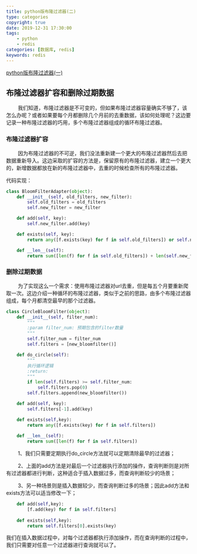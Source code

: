 ```yaml
---
title: python版布隆过滤器(二)
type: categories
copyright: true
date: 2019-12-31 17:30:00
tags:
    - python
    - redis
categories: [数据库, redis]
keywords: redis
---
```


<script type="text/javascript" src="/js/src/bai.js"></script>

[python版布隆过滤器(一)](https://blog.leslie168.com/数据库/redis/python版布隆过滤器2/)

## 布隆过滤器扩容和删除过期数据

&emsp;&emsp; 我们知道，布隆过滤器是不可变的，但如果布隆过滤器容量确实不够了，该怎么办呢？或者如果要每个月都删除几个月前的去重数据，该如何处理呢？这边要记录一种布隆过滤器的巧用，多个布隆过滤器组成的循环布隆过滤器。

<!-- more -->

### 布隆过滤器扩容
&emsp;&emsp; 因为布隆过滤器的不可逆，我们没法重新建一个更大的布隆过滤器然后去把数据重新导入。这边采取的扩容的方法是，保留原有的布隆过滤器，建立一个更大的，新增数据都放在新的布隆过滤器中，去重的时候检查所有的布隆过滤器。

代码实现：
```python
class BloomFilterAdapter(object):
    def __init__(self, old_filters, new_filter):
        self.old_filters = old_filters
        self.new_filter = new_filter

    def add(self, key):
        self.new_filter.add(key)

    def exists(self, key):
        return any([f.exists(key) for f in self.old_filters]) or self.new_filter.exists(key)

    def __len__(self):
        return sum([len(f) for f in self.old_filters]) + len(self.new_filter)
```

### 删除过期数据

&emsp;&emsp; 为了实现这么一个需求：使用布隆过滤器对url去重，但是每五个月要重新爬取一次。这边介绍一种循环的布隆过滤器，类似于之前的思路，由多个布隆过滤器组成，每个月都清空最早的那个过滤器。

```python
class CircleBloomFilter(object):
    def __init__(self, filter_num):
        """
        :param filter_num: 预期包含的filter数量
        """
        self.filter_num = filter_num
        self.filters = [new_bloomfilter()]

    def do_circle(self):
        """
        执行循环逻辑
        :return: 
        """
        if len(self.filters) >= self.filter_num:
            self.filters.pop(0)
        self.filters.append(new_bloomfilter())

    def add(self, key):
        self.filters[-1].add(key)

    def exists(self,key):
        return any([f.exists(key) for f in self.filters])
    
    def __len__(self):
        return sum([len(f) for f in self.filters])
```

&emsp;&emsp; 1、我们只需要定期执行do_circle方法就可以定期清除最早的过滤器；

&emsp;&emsp; 2、上面的add方法是对最后一个过滤器执行添加的操作，查询判断则是对所有过滤器都进行判断，这种适合于插入数据过多，而查询判断较少的场景；

&emsp;&emsp; 3、另一种场景则是插入数据较少，而查询判断过多的场景；因此add方法和exists方法可以适当修改一下；
```python
    def add(self,key):
        [f.add(key) for f in self.filters]
        
    def exists(self,key):
        return self.filters[0].exists(key)
```
我们在插入数据过程中，对每个过滤器都执行添加操作，而在查询判断的过程中，我们只需要对任意一个过滤器进行查询就可以了。


